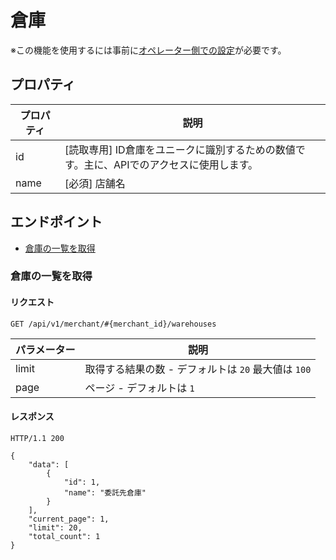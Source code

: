 # 倉庫

※この機能を使用するには事前に[オペレーター側での設定](https://support.logiless.com/faq/7152/)が必要です。

## プロパティ

| プロパティ | 説明 |
| --- | --- |
| id | [読取専用] ID倉庫をユニークに識別するための数値です。主に、APIでのアクセスに使用します。 |
| name | [必須] 店舗名 |

## エンドポイント

* [倉庫の一覧を取得](#get_list)

### 倉庫の一覧を取得

#### リクエスト

`GET /api/v1/merchant/#{merchant_id}/warehouses`

| パラメーター | 説明 |
| --- | --- |
| limit | 取得する結果の数 - デフォルトは `20` 最大値は `100` |
| page | ページ - デフォルトは `1` |

#### レスポンス

`HTTP/1.1 200`

```
{
    "data": [
        {
            "id": 1,
            "name": "委託先倉庫"
        }
    ],
    "current_page": 1,
    "limit": 20,
    "total_count": 1
}

```


